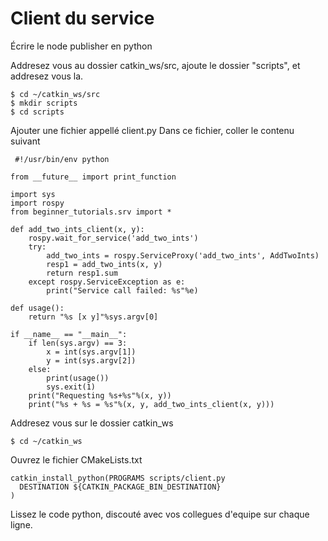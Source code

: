 # Client du service
Écrire le node publisher en python

Addresez vous au dossier catkin_ws/src, ajoute le dossier "scripts", et addresez vous la. 
```
$ cd ~/catkin_ws/src
$ mkdir scripts
$ cd scripts
```

Ajouter une fichier appellé client.py
Dans ce fichier, coller le contenu suivant

```
 #!/usr/bin/env python

from __future__ import print_function

import sys
import rospy
from beginner_tutorials.srv import *

def add_two_ints_client(x, y):
    rospy.wait_for_service('add_two_ints')
    try:
        add_two_ints = rospy.ServiceProxy('add_two_ints', AddTwoInts)
        resp1 = add_two_ints(x, y)
        return resp1.sum
    except rospy.ServiceException as e:
        print("Service call failed: %s"%e)

def usage():
    return "%s [x y]"%sys.argv[0]

if __name__ == "__main__":
    if len(sys.argv) == 3:
        x = int(sys.argv[1])
        y = int(sys.argv[2])
    else:
        print(usage())
        sys.exit(1)
    print("Requesting %s+%s"%(x, y))
    print("%s + %s = %s"%(x, y, add_two_ints_client(x, y)))

```

Addresez vous sur le dossier catkin_ws

```
$ cd ~/catkin_ws
```


Ouvrez le fichier CMakeLists.txt

```
catkin_install_python(PROGRAMS scripts/client.py
  DESTINATION ${CATKIN_PACKAGE_BIN_DESTINATION}
)
```

Lissez le code python, discouté avec vos collegues d'equipe sur chaque ligne. 






